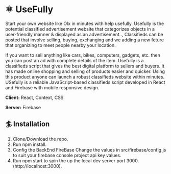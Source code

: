 # ⚛️ UseFully

Start your own website like Olx in minutes with help usefully. Usefully is the potential classified advertisement website that categorizes objects in a user-friendly manner & displayed as an advertisement..,
Classifieds can be posted that involve selling, buying, exchanging and we adding a new feture that organizing to meet people nearby your location. 


 If you want to sell anything like cars, bikes, computers, gadgets, etc. then you can post an ad with complete details of the item. Usefully is a classifieds script that gives the best digital platform to sellers and buyers. It has made online shopping and selling of products easier and quicker. Using this product anyone can launch a robust classifieds website within minutes.
 USefully is a reliable JavaScript-based classifieds script developed in React and Firebase with mobile responsive design.
  
**Client:** React, Context, CSS

**Server:** Firebase

  
## 🏄 Installation

  1. Clone/Download the repo.
  2. Run npm install.
  3. Config the BackEnd FireBase Change the values in src/firebase/config.js to suit your firebase console project api key values.
  4. Run npm start to spin the up the local dev server port 3000.(http://localhost:3000).
